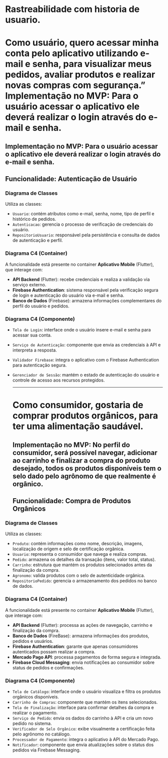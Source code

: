 # Rastreabilidade com historia de usuario.

#  Como usuário, quero acessar minha conta pelo aplicativo utilizando e-mail e senha, para visualizar meus pedidos, avaliar produtos e realizar novas compras com segurança.” Implementação no MVP: Para o usuário acessar o aplicativo ele deverá realizar o login através do e-mail e senha.
## Implementação no MVP: Para o usuário acessar o aplicativo ele deverá realizar o login através do e-mail e senha.

## Funcionalidade: Autenticação de Usuário

### Diagrama de Classes  
Utiliza as classes:
- `Usuario`: contém atributos como e-mail, senha, nome, tipo de perfil e histórico de pedidos.  
- `Autenticacao`: gerencia o processo de verificação de credenciais do usuário.  
- `RepositorioUsuario`: responsável pela persistência e consulta de dados de autenticação e perfil.

### Diagrama C4 (Container)  
A funcionalidade está presente no container **Aplicativo Mobile** (Flutter), que interage com:
- **API Backend** (Flutter): recebe credenciais e realiza a validação via serviço externo.  
- **Firebase Authentication**: sistema responsável pela verificação segura de login e autenticação do usuário via e-mail e senha.  
- **Banco de Dados** (Firebase): armazena informações complementares do perfil do usuário e pedidos.

### Diagrama C4 (Componente)  
- `Tela de Login`: interface onde o usuário insere e-mail e senha para acessar sua conta.  
- `Serviço de Autenticação`: componente que envia as credenciais à API e interpreta a resposta.  
- `Validador Firebase`: integra o aplicativo com o Firebase Authentication para autenticação segura.  
- `Gerenciador de Sessão`: mantém o estado de autenticação do usuário e controle de acesso aos recursos protegidos.
  
  ---
  # Como consumidor, gostaria de comprar produtos orgânicos, para ter uma alimentação saudável.  
  ## Implementação no MVP: No perfil do consumidor, será possível navegar, adicionar ao carrinho e finalizar a compra do produto desejado, todos os produtos disponíveis tem o selo dado pelo agrônomo de que realmente é orgânico.  
  ## Funcionalidade: Compra de Produtos Orgânicos

### Diagrama de Classes  
Utiliza as classes:
- `Produto`: contém informações como nome, descrição, imagens, localização de origem e selo de certificação orgânica.  
- `Usuario`: representa o consumidor que navega e realiza compras.  
- `Pedido`: armazena os detalhes da transação (itens, valor total, status).  
- `Carrinho`: estrutura que mantém os produtos selecionados antes da finalização da compra.  
- `Agronomo`: valida produtos com o selo de autenticidade orgânica.  
- `RepositorioPedido`: gerencia o armazenamento dos pedidos no banco de dados.

### Diagrama C4 (Container)  
A funcionalidade está presente no container **Aplicativo Mobile** (Flutter), que interage com:
- **API Backend** (Flutter): processa as ações de navegação, carrinho e finalização da compra.  
- **Banco de Dados** (FireBase): armazena informações dos produtos, pedidos e usuários.  
- **Firebase Authentication**: garante que apenas consumidores autenticados possam realizar a compra.  
- **Mercado Pago API**: processa pagamentos de forma segura e integrada.  
- **Firebase Cloud Messaging**: envia notificações ao consumidor sobre status de pedidos e confirmações.  

### Diagrama C4 (Componente)  
- `Tela de Catálogo`: interface onde o usuário visualiza e filtra os produtos orgânicos disponíveis.  
- `Carrinho de Compras`: componente que mantém os itens selecionados.  
- `Tela de Finalização`: interface para confirmar detalhes da compra e realizar o pagamento.  
- `Serviço de Pedido`: envia os dados do carrinho à API e cria um novo pedido no sistema.  
- `Verificador de Selo Orgânico`: exibe visualmente a certificação feita pelo agrônomo no catálogo.  
- `Processador de Pagamento`: integra o aplicativo à API do Mercado Pago.  
- `Notificador`: componente que envia atualizações sobre o status dos pedidos via Firebase Messaging.


